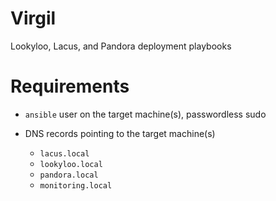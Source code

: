 # Virgil
Lookyloo, Lacus, and Pandora deployment playbooks

# Requirements

* `ansible` user on the target machine(s), passwordless sudo
* DNS records pointing to the target machine(s)

    * `lacus.local`
    * `lookyloo.local`
    * `pandora.local`
    * `monitoring.local`
